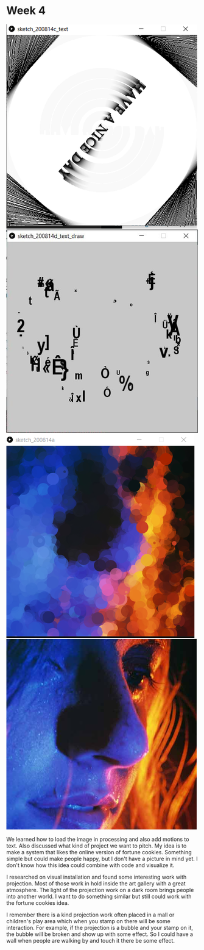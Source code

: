 # Week 4
![image](https://github.com/ShidiX-1/Slave-to-the-Algorithm-A1/blob/master/week%204/WeChat%20Image_20200924111918.png)
![image](https://github.com/ShidiX-1/Slave-to-the-Algorithm-A1/blob/master/week%204/WeChat%20Screenshot_20200924194039.jpg)
![image](https://github.com/ShidiX-1/Slave-to-the-Algorithm-A1/blob/master/week%204/WeChat%20Screenshot_20200924194657.png)
![image](https://github.com/ShidiX-1/Slave-to-the-Algorithm-A1/blob/master/week%204/untitled-article-1460557037-body-image-1460557531.jpg)

We learned how to load the image in processing and also add motions to text. Also discussed what kind of project we want to pitch.  My idea is to make a system that likes the online version of fortune cookies. Something simple but could make people happy, but I don't have a picture in mind yet. I don't know how this idea could combine with code and visualize it. 

I researched on visual installation and found some interesting work with projection. Most of those work in hold inside the art gallery with a great atmosphere. The light of the projection work on a dark room brings people into another world. I want to do something similar but still could work with the fortune cookies idea.

I remember there is a kind projection work often placed in a mall or children's play area which when you stamp on there will be some interaction. For example, if the projection is a bubble and your stamp on it, the bubble will be broken and show up with some effect. So I could have a wall when people are walking by and touch it there be some effect.
